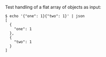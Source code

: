 Test handling of a flat array of objects as input:

    $ echo '{"one": 1}{"two": 1}' | json
    [
      {
        "one": 1
      },
      {
        "two": 1
      }
    ]


